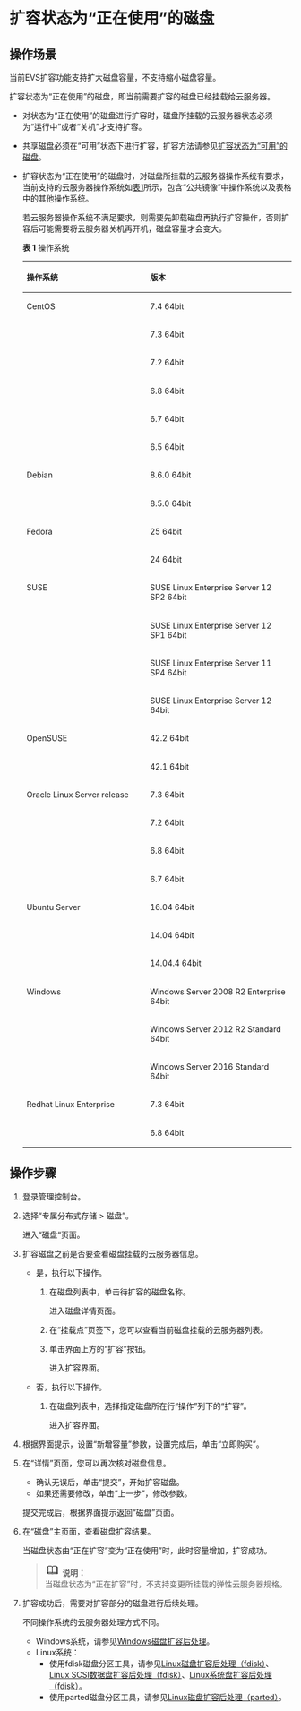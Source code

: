 # 扩容状态为“正在使用”的磁盘<a name="ZH-CN_TOPIC_0170873855"></a>

## 操作场景<a name="sfab290423eca40b0831163b6b599d150"></a>

当前EVS扩容功能支持扩大磁盘容量，不支持缩小磁盘容量。

扩容状态为“正在使用”的磁盘，即当前需要扩容的磁盘已经挂载给云服务器。

-   对状态为“正在使用”的磁盘进行扩容时，磁盘所挂载的云服务器状态必须为“运行中”或者“关机”才支持扩容。
-   共享磁盘必须在“可用”状态下进行扩容，扩容方法请参见[扩容状态为“可用”的磁盘](扩容状态为-可用-的磁盘.md)。
-   扩容状态为“正在使用”的磁盘时，对磁盘所挂载的云服务器操作系统有要求，当前支持的云服务器操作系统如[表1](#t00b32835b89c42d692569090021a370c)所示，包含“公共镜像”中操作系统以及表格中的其他操作系统。

    若云服务器操作系统不满足要求，则需要先卸载磁盘再执行扩容操作，否则扩容后可能需要将云服务器关机再开机，磁盘容量才会变大。

    **表 1**  操作系统

    <a name="t00b32835b89c42d692569090021a370c"></a>
    <table><thead align="left"><tr id="rf84ac7db3edb4ae29d4d2da932dd4512"><th class="cellrowborder" valign="top" width="45.89%" id="mcps1.2.3.1.1"><p id="a0f9526b163874cf49accc2c083a88ab6"><a name="a0f9526b163874cf49accc2c083a88ab6"></a><a name="a0f9526b163874cf49accc2c083a88ab6"></a>操作系统</p>
    </th>
    <th class="cellrowborder" valign="top" width="54.11%" id="mcps1.2.3.1.2"><p id="a3f45b6f1d11046288e04693d5dcda98b"><a name="a3f45b6f1d11046288e04693d5dcda98b"></a><a name="a3f45b6f1d11046288e04693d5dcda98b"></a>版本</p>
    </th>
    </tr>
    </thead>
    <tbody><tr id="rf54c1638e8d8409b90308baf262c1eca"><td class="cellrowborder" rowspan="6" valign="top" width="45.89%" headers="mcps1.2.3.1.1 "><p id="a627b8253c68543fa98d567994e64a5af"><a name="a627b8253c68543fa98d567994e64a5af"></a><a name="a627b8253c68543fa98d567994e64a5af"></a>CentOS</p>
    </td>
    <td class="cellrowborder" valign="top" width="54.11%" headers="mcps1.2.3.1.2 "><p id="zh-cn_topic_0077678449_p635420393471"><a name="zh-cn_topic_0077678449_p635420393471"></a><a name="zh-cn_topic_0077678449_p635420393471"></a>7.4 64bit</p>
    </td>
    </tr>
    <tr id="r842b28603ef14eadae27f1f4a8390a40"><td class="cellrowborder" valign="top" headers="mcps1.2.3.1.1 "><p id="af4718af3ed3747acaa02d4a5442e9c17"><a name="af4718af3ed3747acaa02d4a5442e9c17"></a><a name="af4718af3ed3747acaa02d4a5442e9c17"></a>7.3 64bit</p>
    </td>
    </tr>
    <tr id="r7873d659424a41eaa9c6f962c0988414"><td class="cellrowborder" valign="top" headers="mcps1.2.3.1.1 "><p id="a802a6c731f3d4083b8dea31d2f35731d"><a name="a802a6c731f3d4083b8dea31d2f35731d"></a><a name="a802a6c731f3d4083b8dea31d2f35731d"></a>7.2 64bit</p>
    </td>
    </tr>
    <tr id="r6b0081ec216d41f6bce5f37017994fc6"><td class="cellrowborder" valign="top" headers="mcps1.2.3.1.1 "><p id="ad3d99b86f52647f193dba453a5444e37"><a name="ad3d99b86f52647f193dba453a5444e37"></a><a name="ad3d99b86f52647f193dba453a5444e37"></a>6.8 64bit</p>
    </td>
    </tr>
    <tr id="rc18c4315222c41e78f0cbfcdbc336388"><td class="cellrowborder" valign="top" headers="mcps1.2.3.1.1 "><p id="ad09968cc78b042399220f60308e626b2"><a name="ad09968cc78b042399220f60308e626b2"></a><a name="ad09968cc78b042399220f60308e626b2"></a>6.7 64bit</p>
    </td>
    </tr>
    <tr id="rfcad1e3d24634688b5cd5c4c9692e9af"><td class="cellrowborder" valign="top" headers="mcps1.2.3.1.1 "><p id="a88234c4ecc5d4db0934e59541e96fdb5"><a name="a88234c4ecc5d4db0934e59541e96fdb5"></a><a name="a88234c4ecc5d4db0934e59541e96fdb5"></a>6.5 64bit</p>
    </td>
    </tr>
    <tr id="rae131a21e1194bf8a912d5eaac8527cb"><td class="cellrowborder" rowspan="2" valign="top" width="45.89%" headers="mcps1.2.3.1.1 "><p id="a2e5950c5243e48cdaa1869ab83bd8eb3"><a name="a2e5950c5243e48cdaa1869ab83bd8eb3"></a><a name="a2e5950c5243e48cdaa1869ab83bd8eb3"></a>Debian</p>
    </td>
    <td class="cellrowborder" valign="top" width="54.11%" headers="mcps1.2.3.1.2 "><p id="af00e017927ae46c4b2f1ce606316f657"><a name="af00e017927ae46c4b2f1ce606316f657"></a><a name="af00e017927ae46c4b2f1ce606316f657"></a>8.6.0 64bit</p>
    </td>
    </tr>
    <tr id="r3bf18e0a7a0444ea8e4ed075713b7972"><td class="cellrowborder" valign="top" headers="mcps1.2.3.1.1 "><p id="a8878e5c259034e709d820a498d16f312"><a name="a8878e5c259034e709d820a498d16f312"></a><a name="a8878e5c259034e709d820a498d16f312"></a>8.5.0 64bit</p>
    </td>
    </tr>
    <tr id="rd989ca40c7a94451a05d3e9d10431998"><td class="cellrowborder" rowspan="2" valign="top" width="45.89%" headers="mcps1.2.3.1.1 "><p id="afb6940f2dca34183a641d33f631165fd"><a name="afb6940f2dca34183a641d33f631165fd"></a><a name="afb6940f2dca34183a641d33f631165fd"></a>Fedora</p>
    </td>
    <td class="cellrowborder" valign="top" width="54.11%" headers="mcps1.2.3.1.2 "><p id="a9b26b684328e45dca2da309812086818"><a name="a9b26b684328e45dca2da309812086818"></a><a name="a9b26b684328e45dca2da309812086818"></a>25 64bit</p>
    </td>
    </tr>
    <tr id="r51209f48fa4e439e83f4f24b3dd25e09"><td class="cellrowborder" valign="top" headers="mcps1.2.3.1.1 "><p id="a39f56f98878b443e9d00882797b4aa7e"><a name="a39f56f98878b443e9d00882797b4aa7e"></a><a name="a39f56f98878b443e9d00882797b4aa7e"></a>24 64bit</p>
    </td>
    </tr>
    <tr id="r9099bcbdc55a498896c99fd5096bf4b8"><td class="cellrowborder" rowspan="4" valign="top" width="45.89%" headers="mcps1.2.3.1.1 "><p id="a50bbbaf6b03149d0adb1ff1706fec8b3"><a name="a50bbbaf6b03149d0adb1ff1706fec8b3"></a><a name="a50bbbaf6b03149d0adb1ff1706fec8b3"></a>SUSE</p>
    </td>
    <td class="cellrowborder" valign="top" width="54.11%" headers="mcps1.2.3.1.2 "><p id="a2836a83133b0418292bd04ac9ffb51fe"><a name="a2836a83133b0418292bd04ac9ffb51fe"></a><a name="a2836a83133b0418292bd04ac9ffb51fe"></a>SUSE Linux Enterprise Server 12 SP2 64bit</p>
    </td>
    </tr>
    <tr id="r62471d46f9034dd78a8ca9e7dbe3779e"><td class="cellrowborder" valign="top" headers="mcps1.2.3.1.1 "><p id="aaa2bf27d0c0f4866baa320849dc9bbd8"><a name="aaa2bf27d0c0f4866baa320849dc9bbd8"></a><a name="aaa2bf27d0c0f4866baa320849dc9bbd8"></a>SUSE Linux Enterprise Server 12 SP1 64bit</p>
    </td>
    </tr>
    <tr id="rdaff62111e0d48ae8803649b9463099d"><td class="cellrowborder" valign="top" headers="mcps1.2.3.1.1 "><p id="a586fbcadabab43d6b965690c3e8a40e9"><a name="a586fbcadabab43d6b965690c3e8a40e9"></a><a name="a586fbcadabab43d6b965690c3e8a40e9"></a>SUSE Linux Enterprise Server 11 SP4 64bit</p>
    </td>
    </tr>
    <tr id="rd4f75d1318c24e43b4514c8558c6cf64"><td class="cellrowborder" valign="top" headers="mcps1.2.3.1.1 "><p id="a74636181248e41d09161ec231524d8fa"><a name="a74636181248e41d09161ec231524d8fa"></a><a name="a74636181248e41d09161ec231524d8fa"></a>SUSE Linux Enterprise Server 12 64bit</p>
    </td>
    </tr>
    <tr id="r306df1bf199444018f95090fa48c4e0f"><td class="cellrowborder" rowspan="2" valign="top" width="45.89%" headers="mcps1.2.3.1.1 "><p id="a34e6707852e44d5dbe78176de3cc999b"><a name="a34e6707852e44d5dbe78176de3cc999b"></a><a name="a34e6707852e44d5dbe78176de3cc999b"></a>OpenSUSE</p>
    </td>
    <td class="cellrowborder" valign="top" width="54.11%" headers="mcps1.2.3.1.2 "><p id="a14578603a30f40c2b313e8bd6a7910a3"><a name="a14578603a30f40c2b313e8bd6a7910a3"></a><a name="a14578603a30f40c2b313e8bd6a7910a3"></a>42.2 64bit</p>
    </td>
    </tr>
    <tr id="rb927842bb9d845d4923b12aa440f56dc"><td class="cellrowborder" valign="top" headers="mcps1.2.3.1.1 "><p id="a099124da8bc64730b55b9ef54eeaf178"><a name="a099124da8bc64730b55b9ef54eeaf178"></a><a name="a099124da8bc64730b55b9ef54eeaf178"></a>42.1 64bit</p>
    </td>
    </tr>
    <tr id="r089386bc6b1d4f69a0d6ccb415eb04ab"><td class="cellrowborder" rowspan="4" valign="top" width="45.89%" headers="mcps1.2.3.1.1 "><p id="a5a9fa6e073b74880a3952417b1b48584"><a name="a5a9fa6e073b74880a3952417b1b48584"></a><a name="a5a9fa6e073b74880a3952417b1b48584"></a>Oracle Linux Server release</p>
    </td>
    <td class="cellrowborder" valign="top" width="54.11%" headers="mcps1.2.3.1.2 "><p id="a72f98e8bc47345bf9b539eb2450925b2"><a name="a72f98e8bc47345bf9b539eb2450925b2"></a><a name="a72f98e8bc47345bf9b539eb2450925b2"></a>7.3 64bit</p>
    </td>
    </tr>
    <tr id="r05d4ecf85e114555ac79738a48633a07"><td class="cellrowborder" valign="top" headers="mcps1.2.3.1.1 "><p id="a3ea15cef9b2942a6a92cca7f5b7cdd65"><a name="a3ea15cef9b2942a6a92cca7f5b7cdd65"></a><a name="a3ea15cef9b2942a6a92cca7f5b7cdd65"></a>7.2 64bit</p>
    </td>
    </tr>
    <tr id="ra2b2224cf3fb4970b3a1797cb13c28c9"><td class="cellrowborder" valign="top" headers="mcps1.2.3.1.1 "><p id="a9b0de2d8bbc6451db6f1c3ad23de73a3"><a name="a9b0de2d8bbc6451db6f1c3ad23de73a3"></a><a name="a9b0de2d8bbc6451db6f1c3ad23de73a3"></a>6.8 64bit</p>
    </td>
    </tr>
    <tr id="r57d2f070583d4765b137a23e362fb742"><td class="cellrowborder" valign="top" headers="mcps1.2.3.1.1 "><p id="a91c36378e14e4912aafe316ca19a61eb"><a name="a91c36378e14e4912aafe316ca19a61eb"></a><a name="a91c36378e14e4912aafe316ca19a61eb"></a>6.7 64bit</p>
    </td>
    </tr>
    <tr id="rd8c6b135ce8f4ddbbe37bf9347ff5510"><td class="cellrowborder" rowspan="3" valign="top" width="45.89%" headers="mcps1.2.3.1.1 "><p id="a3175488fde8945cf8b9f4f3ebfca11a2"><a name="a3175488fde8945cf8b9f4f3ebfca11a2"></a><a name="a3175488fde8945cf8b9f4f3ebfca11a2"></a>Ubuntu Server</p>
    </td>
    <td class="cellrowborder" valign="top" width="54.11%" headers="mcps1.2.3.1.2 "><p id="a9a40c26fe1f445d2b11799a9717165fd"><a name="a9a40c26fe1f445d2b11799a9717165fd"></a><a name="a9a40c26fe1f445d2b11799a9717165fd"></a>16.04 64bit</p>
    </td>
    </tr>
    <tr id="r6af0080803f94c58acffc89adb17d60f"><td class="cellrowborder" valign="top" headers="mcps1.2.3.1.1 "><p id="a95b164f4587f4345bff7a9226359ee6f"><a name="a95b164f4587f4345bff7a9226359ee6f"></a><a name="a95b164f4587f4345bff7a9226359ee6f"></a>14.04 64bit</p>
    </td>
    </tr>
    <tr id="ra60cde6604f74bcf93aeb43edd66bd84"><td class="cellrowborder" valign="top" headers="mcps1.2.3.1.1 "><p id="ac8f939d0bfff4d6f9eb2751b9f7b13ab"><a name="ac8f939d0bfff4d6f9eb2751b9f7b13ab"></a><a name="ac8f939d0bfff4d6f9eb2751b9f7b13ab"></a>14.04.4 64bit</p>
    </td>
    </tr>
    <tr id="r4e90a82cbc5543749a816723497ad36a"><td class="cellrowborder" rowspan="3" valign="top" width="45.89%" headers="mcps1.2.3.1.1 "><p id="aea359ce8b89643f2b5fbfc0ae0a87f03"><a name="aea359ce8b89643f2b5fbfc0ae0a87f03"></a><a name="aea359ce8b89643f2b5fbfc0ae0a87f03"></a>Windows</p>
    </td>
    <td class="cellrowborder" valign="top" width="54.11%" headers="mcps1.2.3.1.2 "><p id="a3b762ccef0d34a1881d57d541f6018b1"><a name="a3b762ccef0d34a1881d57d541f6018b1"></a><a name="a3b762ccef0d34a1881d57d541f6018b1"></a>Windows Server 2008 R2 Enterprise 64bit</p>
    </td>
    </tr>
    <tr id="r8b99bf4d41814a28af299f8883f3997e"><td class="cellrowborder" valign="top" headers="mcps1.2.3.1.1 "><p id="a835ac2354fe64d7ebbc2e896d19421bf"><a name="a835ac2354fe64d7ebbc2e896d19421bf"></a><a name="a835ac2354fe64d7ebbc2e896d19421bf"></a>Windows Server 2012 R2 Standard 64bit</p>
    </td>
    </tr>
    <tr id="r79f517b7e3b34909b9b5bc7facd0ad82"><td class="cellrowborder" valign="top" headers="mcps1.2.3.1.1 "><p id="a6fa4ec3f80e64eeda2137a3894700916"><a name="a6fa4ec3f80e64eeda2137a3894700916"></a><a name="a6fa4ec3f80e64eeda2137a3894700916"></a>Windows Server 2016 Standard 64bit</p>
    </td>
    </tr>
    <tr id="re7bde2e78e654aa29fe9c3f9d013937a"><td class="cellrowborder" rowspan="2" valign="top" width="45.89%" headers="mcps1.2.3.1.1 "><p id="a9003c8a7533f4622bce0cf9074149216"><a name="a9003c8a7533f4622bce0cf9074149216"></a><a name="a9003c8a7533f4622bce0cf9074149216"></a>Redhat Linux Enterprise</p>
    </td>
    <td class="cellrowborder" valign="top" width="54.11%" headers="mcps1.2.3.1.2 "><p id="a6d520c954b9049f4af84508acf8414c6"><a name="a6d520c954b9049f4af84508acf8414c6"></a><a name="a6d520c954b9049f4af84508acf8414c6"></a>7.3 64bit</p>
    </td>
    </tr>
    <tr id="r2cbb3f7af3bf486cb822ab6661e88d90"><td class="cellrowborder" valign="top" headers="mcps1.2.3.1.1 "><p id="a36c796ee09114068a3241ebbcd01507f"><a name="a36c796ee09114068a3241ebbcd01507f"></a><a name="a36c796ee09114068a3241ebbcd01507f"></a>6.8 64bit</p>
    </td>
    </tr>
    </tbody>
    </table>


## 操作步骤<a name="s77d400b4bea148e496d2aedb89ac3f96"></a>

1.  登录管理控制台。
2.  选择“专属分布式存储 \> 磁盘”。

    进入“磁盘“页面。

3.  扩容磁盘之前是否要查看磁盘挂载的云服务器信息。
    -   是，执行以下操作。
        1.  在磁盘列表中，单击待扩容的磁盘名称。

            进入磁盘详情页面。

        2.  在“挂载点”页签下，您可以查看当前磁盘挂载的云服务器列表。
        3.  单击界面上方的“扩容”按钮。

            进入扩容界面。

    -   否，执行以下操作。
        1.  在磁盘列表中，选择指定磁盘所在行“操作”列下的“扩容”。

            进入扩容界面。


4.  根据界面提示，设置“新增容量”参数，设置完成后，单击“立即购买”。
5.  在“详情”页面，您可以再次核对磁盘信息。

    -   确认无误后，单击“提交”，开始扩容磁盘。
    -   如果还需要修改，单击“上一步”，修改参数。

    提交完成后，根据界面提示返回“磁盘”页面。

6.  在“磁盘”主页面，查看磁盘扩容结果。

    当磁盘状态由“正在扩容”变为“正在使用”时，此时容量增加，扩容成功。

    >![](public_sys-resources/icon-note.gif) **说明：**   
    >当磁盘状态为“正在扩容”时，不支持变更所挂载的弹性云服务器规格。  

7.  扩容成功后，需要对扩容部分的磁盘进行后续处理。

    不同操作系统的云服务器处理方式不同。

    -   Windows系统，请参见[Windows磁盘扩容后处理](Windows磁盘扩容后处理.md)。
    -   Linux系统：
        -   使用fdisk磁盘分区工具，请参见[Linux磁盘扩容后处理（fdisk）](Linux磁盘扩容后处理（fdisk）.md)、[Linux SCSI数据盘扩容后处理（fdisk）](Linux-SCSI数据盘扩容后处理（fdisk）.md)、[Linux系统盘扩容后处理（fdisk）](Linux系统盘扩容后处理（fdisk）.md)。
        -   使用parted磁盘分区工具，请参见[Linux磁盘扩容后处理（parted）](Linux磁盘扩容后处理（parted）.md)。



